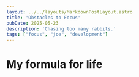 ```yaml
---
layout: ../../layouts/MarkdownPostLayout.astro
title: 'Obstacles to Focus'
pubDate: 2025-05-23
description: 'Chasing too many rabbits.' 
tags: ["focus", "joe", "development"]
---
```

# My formula for life

